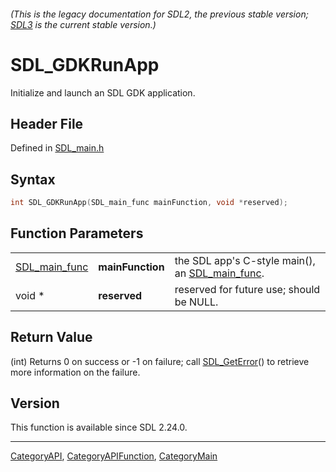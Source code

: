 ###### (This is the legacy documentation for SDL2, the previous stable version; [SDL3](https://wiki.libsdl.org/SDL3/) is the current stable version.)
# SDL_GDKRunApp

Initialize and launch an SDL GDK application.

## Header File

Defined in [SDL_main.h](https://github.com/libsdl-org/SDL/blob/SDL2/include/SDL_main.h)

## Syntax

```c
int SDL_GDKRunApp(SDL_main_func mainFunction, void *reserved);
```

## Function Parameters

|                                |                  |                                                                  |
| ------------------------------ | ---------------- | ---------------------------------------------------------------- |
| [SDL_main_func](SDL_main_func) | **mainFunction** | the SDL app's C-style main(), an [SDL_main_func](SDL_main_func). |
| void *                         | **reserved**     | reserved for future use; should be NULL.                         |

## Return Value

(int) Returns 0 on success or -1 on failure; call
[SDL_GetError](SDL_GetError)() to retrieve more information on the failure.

## Version

This function is available since SDL 2.24.0.

----
[CategoryAPI](CategoryAPI), [CategoryAPIFunction](CategoryAPIFunction), [CategoryMain](CategoryMain)

